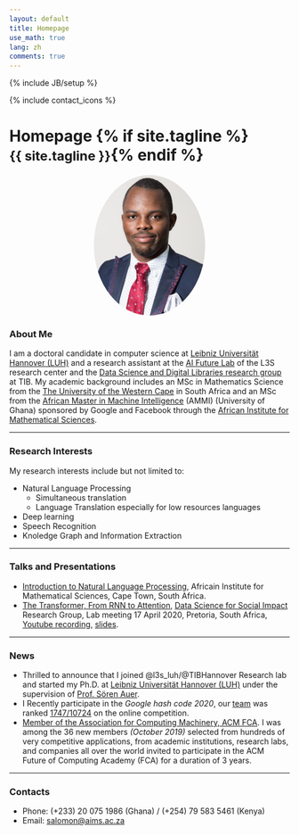 ```yaml
---
layout: default
title: Homepage
use_math: true
lang: zh
comments: true
---
```

{% include JB/setup %}
<div class="page-header">
  <div class="pull-right">
    {% include contact_icons %}
  </div>
  <h1>
    Homepage
    {% if site.tagline %}<br/><small>{{ site.tagline }}</small>{% endif %}
  </h1>
</div>

<style>
img {
  display: block;
  margin-left: auto;
  margin-right: auto;
  width: 50%;
  border-radius: 50%;
}
</style>

<img src="/img/main/salomon_2.jpg" class="center" style="width:200px">


### About Me
<!-- My name is Salomon Kabongo KABENAMUALU. I'm currently a Student at the [African Master in Machine Intelligence](https://aimsammi.org/) (AMMI), working toward an Msc in Machine Intelligence as sponsored by Facebook and Google. Before joining AMMI, I obtained my Msc in Mathematics from [The University of the Western Cape](https://www.uwc.ac.za/) in 2019 in affiliation with the African Institute for Mathematical Sciences ([AIMS South Africa](https://aims.ac.za/)), during which I got introduced to the field of Machine Leaning and worked on investigating propreties of words embeddings under the supervision of Prof. [Etienne Barbard](http://news.nwu.ac.za/experts/etienne-barnard). I also hold a B.S. and honors degree in Mathematics and Computer Science from [Université de Lubumbashi](http://www.unilu.ac.cd/). -->
I am a doctoral candidate in computer science at [Leibniz Universität Hannover (LUH)](https://www.uni-hannover.de/en/) and a research assistant at the [AI Future Lab](https://leibniz-ai-lab.de/) of the L3S research center and the [Data Science and Digital Libraries research group](https://www.tib.eu/de/forschung-entwicklung/data-science-digital-libraries) at TIB. My academic background includes an MSc in Mathematics Science from the [The University of the Western Cape](https://www.uwc.ac.za/) in South Africa and an MSc from the [African Master in Machine Intelligence](https://aimsammi.org/) (AMMI) (University of Ghana) sponsored by Google and Facebook through the [African Institute for Mathematical Sciences](https://nexteinstein.org/).

---

### Research Interests
My research interests include but not limited to:
- Natural Language Processing 
    - Simultaneous translation 
    - Language Translation especially for low resources languages
- Deep learning
- Speech Recognition
- Knoledge Graph and Information Extraction

---

### Talks and Presentations
- [Introduction to Natural Language Processing](/archive/Talk_1.pdf), Africain Institute for Mathematical Sciences, Cape Town, South Africa. 
- [The Transformer, From RNN to Attention](https://youtu.be/rC_DDhMhVc8), [Data Science for Social Impact](https://dsfsi.github.io/) Research Group, Lab meeting 17 April 2020, Pretoria, South Africa, [Youtube recording](https://youtu.be/rC_DDhMhVc8), [slides](/archive/Talk_2.pdf).

---

### News
- Thrilled to announce that I joined @l3s_luh/@TIBHannover Research lab and started my Ph.D. at [Leibniz Universität Hannover (LUH)](https://www.uni-hannover.de/en/) under the supervision of [Prof. Sören Auer](https://www.tib.eu/de/forschung-entwicklung/data-science-digital-libraries/mitarbeiterinnen-und-mitarbeiter/soeren-auer).
- I Recently participate in the *Google hash code 2020*, our [team](/archive/hash_code.png) was ranked [1747/10724](https://hashcodejudge.withgoogle.com/scoreboard) on the online competition. 
- [Member of the Association for Computing Machinery, ACM FCA](https://www.acm.org/fca). I was among the 36 new members *(October 2019)* selected from hundreds of very competitive applications, from academic institutions, research labs, and companies all over the world invited to participate in the ACM Future of Computing Academy (FCA) for a duration of 3 years.

---

### Contacts
- Phone: (+233) 20 075 1986 (Ghana) / (+254) 79 583 5461 (Kenya)
- Email: salomon@aims.ac.za